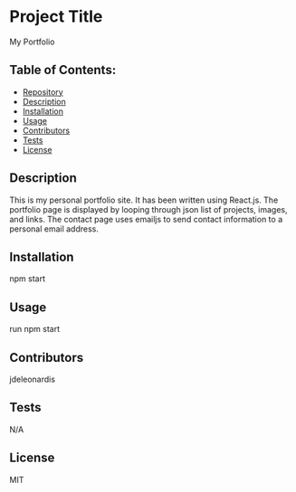 # Project Title
My Portfolio

## Table of Contents:
- [Repository](#Repository)
- [Description](#Description)
- [Installation](#Installation)
- [Usage](#Usage)
- [Contributors](#Contributors)
- [Tests](#Tests)
- [License](#License)

## Description
This is my personal portfolio site.  It has been written using React.js.  The portfolio page is displayed by looping through json list of projects, images, and links.  The contact page uses emailjs to send contact information to a personal email address.

## Installation
npm start

## Usage
run npm start

## Contributors
jdeleonardis

## Tests
N/A

## License
MIT

